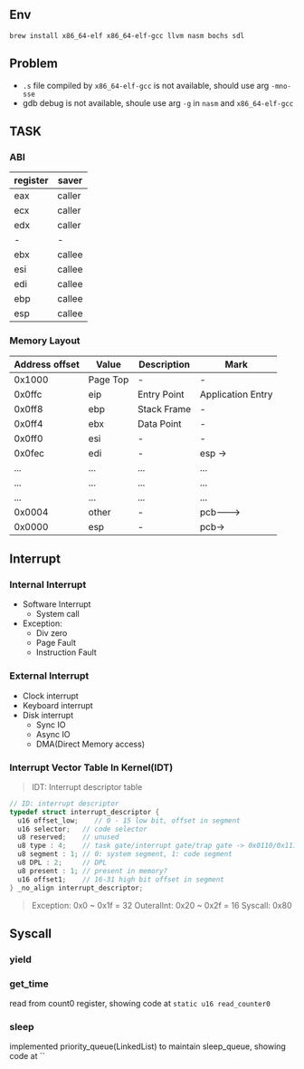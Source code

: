 ## Env
```shell
brew install x86_64-elf x86_64-elf-gcc llvm nasm bochs sdl
```

## Problem
- `.s` file compiled by `x86_64-elf-gcc` is not available, should use arg `-mno-sse`
- gdb debug is not available, shoule use arg `-g` in `nasm` and `x86_64-elf-gcc`


## TASK
### ABI
| register | saver  |
| -------- | ------ |
| eax      | caller |
| ecx      | caller |
| edx      | caller |
| -        | -      |
| ebx      | callee |
| esi      | callee |
| edi      | callee |
| ebp      | callee |
| esp      | callee |
### Memory Layout
| Address offset | Value    | Description | Mark              |
| -------------- | -------- | ----------- | ----------------- |
| 0x1000         | Page Top | -           | -                 |
| 0x0ffc         | eip      | Entry Point | Application Entry |
| 0x0ff8         | ebp      | Stack Frame | -                 |
| 0x0ff4         | ebx      | Data Point  | -                 |
| 0x0ff0         | esi      | -           | -                 |
| 0x0fec         | edi      | -           | esp ->            |
| ...            | ...      | ...         | ...               |
| ...            | ...      | ...         | ...               |
| ...            | ...      | ...         | ...               |
| 0x0004         | other    | -           | pcb--->           |
| 0x0000         | esp      | -           | pcb->             |

## Interrupt
### Internal Interrupt
- Software Interrupt
  - System call
- Exception:
  - Div zero
  - Page Fault
  - Instruction Fault

### External Interrupt
- Clock interrupt
- Keyboard interrupt
- Disk interrupt
  - Sync IO
  - Async IO
  - DMA(Direct Memory access)
  
### Interrupt Vector Table In Kernel(IDT)
> IDT: Interrupt descriptor table
```cpp
// ID: interrupt descriptor
typedef struct interrupt_descriptor {
  u16 offset_low;    // 0 - 15 low bit, offset in segment
  u16 selector;   // code selector
  u8 reserved;    // unused
  u8 type : 4;    // task gate/interrupt gate/trap gate -> 0x0110/0x1110/...
  u8 segment : 1; // 0: system segment, 1: code segment
  u8 DPL : 2;     // DPL
  u8 present : 1; // present in memory?
  u16 offset1;    // 16-31 high bit offset in segment
} _no_align interrupt_descriptor;
```

> Exception: 0x0 ~ 0x1f = 32
> OuteralInt: 0x20 ~ 0x2f = 16
> Syscall: 0x80

## Syscall
### yield
### get_time
read from count0 register, showing code at `static u16 read_counter0`
### sleep
implemented priority_queue(LinkedList) to maintain sleep_queue, showing code at ``